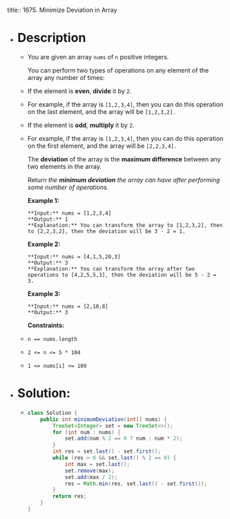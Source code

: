 title:: 1675. Minimize Deviation in Array

- # Description
	- You are given an array `nums` of `n` positive integers.
	  
	  You can perform two types of operations on any element of the array any number of times:
	- If the element is **even**, **divide** it by `2`.
	- For example, if the array is `[1,2,3,4]`, then you can do this operation on the last element, and the array will be `[1,2,3,2].`
	- If the element is **odd**, **multiply** it by `2`.
	- For example, if the array is `[1,2,3,4]`, then you can do this operation on the first element, and the array will be `[2,2,3,4].`
	  
	  The **deviation** of the array is the **maximum difference** between any two elements in the array.
	  
	  Return *the **minimum deviation** the array can have after performing some number of operations.*
	  
	  
	  
	  **Example 1:**
	  
	  ```
	  **Input:** nums = [1,2,3,4]
	  **Output:** 1
	  **Explanation:** You can transform the array to [1,2,3,2], then to [2,2,3,2], then the deviation will be 3 - 2 = 1.
	  ```
	  
	  **Example 2:**
	  
	  ```
	  **Input:** nums = [4,1,5,20,3]
	  **Output:** 3
	  **Explanation:** You can transform the array after two operations to [4,2,5,5,3], then the deviation will be 5 - 2 = 3.
	  ```
	  
	  **Example 3:**
	  
	  ```
	  **Input:** nums = [2,10,8]
	  **Output:** 3
	  ```
	  
	  
	  
	  **Constraints:**
	- `n == nums.length`
	- `2 <= n <= 5 * 104`
	- `1 <= nums[i] <= 109`
- # Solution:
	- ```java
	  class Solution {
	      public int minimumDeviation(int[] nums) {
	          TreeSet<Integer> set = new TreeSet<>();
	          for (int num : nums) {
	              set.add(num % 2 == 0 ? num : num * 2);
	          }
	          int res = set.last() - set.first();
	          while (res > 0 && set.last() % 2 == 0) {
	              int max = set.last();
	              set.remove(max);
	              set.add(max / 2);
	              res = Math.min(res, set.last() - set.first());
	          }
	          return res;
	      }
	  }
	  ```
